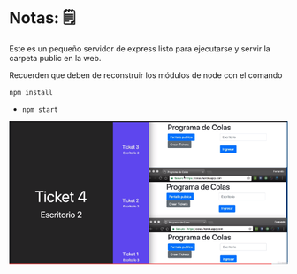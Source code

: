 # Notas: 🗒

Este es un pequeño servidor de express listo para ejecutarse y servir la carpeta public en la web.

Recuerden que deben de reconstruir los módulos de node con el comando

```
npm install
```

- `npm start`

![Captura de pantalla](./public/captura.png)

